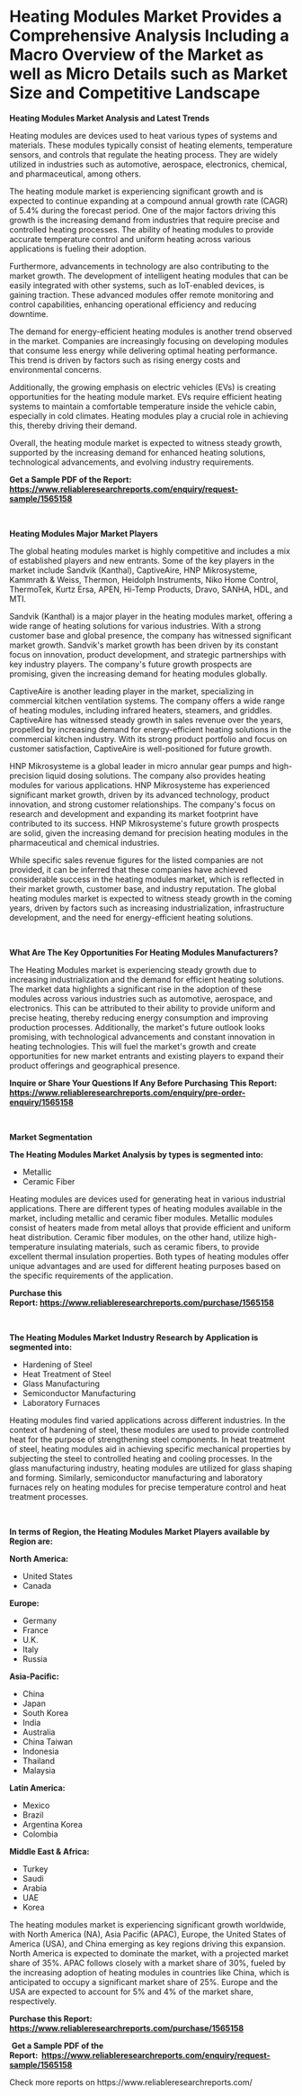 <p><h1>Heating Modules Market Provides a Comprehensive Analysis Including a Macro Overview of the Market as well as Micro Details such as Market Size and Competitive Landscape</h1></p><p><strong>Heating Modules Market Analysis and Latest Trends</strong></p>
<p><p>Heating modules are devices used to heat various types of systems and materials. These modules typically consist of heating elements, temperature sensors, and controls that regulate the heating process. They are widely utilized in industries such as automotive, aerospace, electronics, chemical, and pharmaceutical, among others.</p><p>The heating module market is experiencing significant growth and is expected to continue expanding at a compound annual growth rate (CAGR) of 5.4% during the forecast period. One of the major factors driving this growth is the increasing demand from industries that require precise and controlled heating processes. The ability of heating modules to provide accurate temperature control and uniform heating across various applications is fueling their adoption.</p><p>Furthermore, advancements in technology are also contributing to the market growth. The development of intelligent heating modules that can be easily integrated with other systems, such as IoT-enabled devices, is gaining traction. These advanced modules offer remote monitoring and control capabilities, enhancing operational efficiency and reducing downtime.</p><p>The demand for energy-efficient heating modules is another trend observed in the market. Companies are increasingly focusing on developing modules that consume less energy while delivering optimal heating performance. This trend is driven by factors such as rising energy costs and environmental concerns.</p><p>Additionally, the growing emphasis on electric vehicles (EVs) is creating opportunities for the heating module market. EVs require efficient heating systems to maintain a comfortable temperature inside the vehicle cabin, especially in cold climates. Heating modules play a crucial role in achieving this, thereby driving their demand.</p><p>Overall, the heating module market is expected to witness steady growth, supported by the increasing demand for enhanced heating solutions, technological advancements, and evolving industry requirements.</p></p>
<p><strong>Get a Sample PDF of the Report:&nbsp; <a href="https://www.reliableresearchreports.com/enquiry/request-sample/1565158">https://www.reliableresearchreports.com/enquiry/request-sample/1565158</a></strong></p>
<p>&nbsp;</p>
<p><strong>Heating Modules Major Market Players</strong></p>
<p><p>The global heating modules market is highly competitive and includes a mix of established players and new entrants. Some of the key players in the market include Sandvik (Kanthal), CaptiveAire, HNP Mikrosysteme, Kammrath & Weiss, Thermon, Heidolph Instruments, Niko Home Control, ThermoTek, Kurtz Ersa, APEN, Hi-Temp Products, Dravo, SANHA, HDL, and MTI. </p><p>Sandvik (Kanthal) is a major player in the heating modules market, offering a wide range of heating solutions for various industries. With a strong customer base and global presence, the company has witnessed significant market growth. Sandvik's market growth has been driven by its constant focus on innovation, product development, and strategic partnerships with key industry players. The company's future growth prospects are promising, given the increasing demand for heating modules globally. </p><p>CaptiveAire is another leading player in the market, specializing in commercial kitchen ventilation systems. The company offers a wide range of heating modules, including infrared heaters, steamers, and griddles. CaptiveAire has witnessed steady growth in sales revenue over the years, propelled by increasing demand for energy-efficient heating solutions in the commercial kitchen industry. With its strong product portfolio and focus on customer satisfaction, CaptiveAire is well-positioned for future growth.</p><p>HNP Mikrosysteme is a global leader in micro annular gear pumps and high-precision liquid dosing solutions. The company also provides heating modules for various applications. HNP Mikrosysteme has experienced significant market growth, driven by its advanced technology, product innovation, and strong customer relationships. The company's focus on research and development and expanding its market footprint have contributed to its success. HNP Mikrosysteme's future growth prospects are solid, given the increasing demand for precision heating modules in the pharmaceutical and chemical industries.</p><p>While specific sales revenue figures for the listed companies are not provided, it can be inferred that these companies have achieved considerable success in the heating modules market, which is reflected in their market growth, customer base, and industry reputation. The global heating modules market is expected to witness steady growth in the coming years, driven by factors such as increasing industrialization, infrastructure development, and the need for energy-efficient heating solutions.</p></p>
<p>&nbsp;</p>
<p><strong>What Are The Key Opportunities For Heating Modules Manufacturers?</strong></p>
<p><p>The Heating Modules market is experiencing steady growth due to increasing industrialization and the demand for efficient heating solutions. The market data highlights a significant rise in the adoption of these modules across various industries such as automotive, aerospace, and electronics. This can be attributed to their ability to provide uniform and precise heating, thereby reducing energy consumption and improving production processes. Additionally, the market's future outlook looks promising, with technological advancements and constant innovation in heating technologies. This will fuel the market's growth and create opportunities for new market entrants and existing players to expand their product offerings and geographical presence.</p></p>
<p><strong>Inquire or Share Your Questions If Any Before Purchasing This Report: <a href="https://www.reliableresearchreports.com/enquiry/pre-order-enquiry/1565158">https://www.reliableresearchreports.com/enquiry/pre-order-enquiry/1565158</a></strong></p>
<p>&nbsp;</p>
<p><strong>Market Segmentation</strong></p>
<p><strong>The Heating Modules Market Analysis by types is segmented into:</strong></p>
<p><ul><li>Metallic</li><li>Ceramic Fiber</li></ul></p>
<p><p>Heating modules are devices used for generating heat in various industrial applications. There are different types of heating modules available in the market, including metallic and ceramic fiber modules. Metallic modules consist of heaters made from metal alloys that provide efficient and uniform heat distribution. Ceramic fiber modules, on the other hand, utilize high-temperature insulating materials, such as ceramic fibers, to provide excellent thermal insulation properties. Both types of heating modules offer unique advantages and are used for different heating purposes based on the specific requirements of the application.</p></p>
<p><strong>Purchase this Report:&nbsp;<a href="https://www.reliableresearchreports.com/purchase/1565158">https://www.reliableresearchreports.com/purchase/1565158</a></strong></p>
<p>&nbsp;</p>
<p><strong>The Heating Modules Market Industry Research by Application is segmented into:</strong></p>
<p><ul><li>Hardening of Steel</li><li>Heat Treatment of Steel</li><li>Glass Manufacturing</li><li>Semiconductor Manufacturing</li><li>Laboratory Furnaces</li></ul></p>
<p><p>Heating modules find varied applications across different industries. In the context of hardening of steel, these modules are used to provide controlled heat for the purpose of strengthening steel components. In heat treatment of steel, heating modules aid in achieving specific mechanical properties by subjecting the steel to controlled heating and cooling processes. In the glass manufacturing industry, heating modules are utilized for glass shaping and forming. Similarly, semiconductor manufacturing and laboratory furnaces rely on heating modules for precise temperature control and heat treatment processes.</p></p>
<p>&nbsp;</p>
<p><strong>In terms of Region, the Heating Modules Market Players available by Region are:</strong></p>
<p>
    <p> <strong> North America: </strong>
        <ul>
            <li>United States</li>
            <li>Canada</li>
        </ul>
        </p> 
    <p> <strong> Europe: </strong>
        <ul>
            <li>Germany</li>
            <li>France</li>
            <li>U.K.</li>
            <li>Italy</li>
            <li>Russia</li>
        </ul>
        </p> 
    <p> <strong> Asia-Pacific: </strong>
        <ul>
            <li>China</li>
            <li>Japan</li>
            <li>South Korea</li>
            <li>India</li>
            <li>Australia</li>
            <li>China Taiwan</li>
            <li>Indonesia</li>
            <li>Thailand</li>
            <li>Malaysia</li>
        </ul>
        </p> 
    <p> <strong> Latin America: </strong>
        <ul>
            <li>Mexico</li>
            <li>Brazil</li>
            <li>Argentina Korea</li>
            <li>Colombia</li>
        </ul>
        </p> 
    <p> <strong> Middle East & Africa: </strong>
        <ul>
            <li>Turkey</li>
            <li>Saudi</li>
            <li>Arabia</li>
            <li>UAE</li>
            <li>Korea</li>
        </ul>
    </p>
    </p>
<p><p>The heating modules market is experiencing significant growth worldwide, with North America (NA), Asia Pacific (APAC), Europe, the United States of America (USA), and China emerging as key regions driving this expansion. North America is expected to dominate the market, with a projected market share of 35%. APAC follows closely with a market share of 30%, fueled by the increasing adoption of heating modules in countries like China, which is anticipated to occupy a significant market share of 25%. Europe and the USA are expected to account for 5% and 4% of the market share, respectively.</p></p>
<p><strong>Purchase this Report: <a href="https://www.reliableresearchreports.com/purchase/1565158">https://www.reliableresearchreports.com/purchase/1565158</a></strong></p>
<p>&nbsp;<strong>Get a Sample PDF of the Report:&nbsp;&nbsp;<a href="https://www.reliableresearchreports.com/enquiry/request-sample/1565158">https://www.reliableresearchreports.com/enquiry/request-sample/1565158</a></strong></p>
<p><strong></strong></p>
<p>Check more reports on https://www.reliableresearchreports.com/</p>